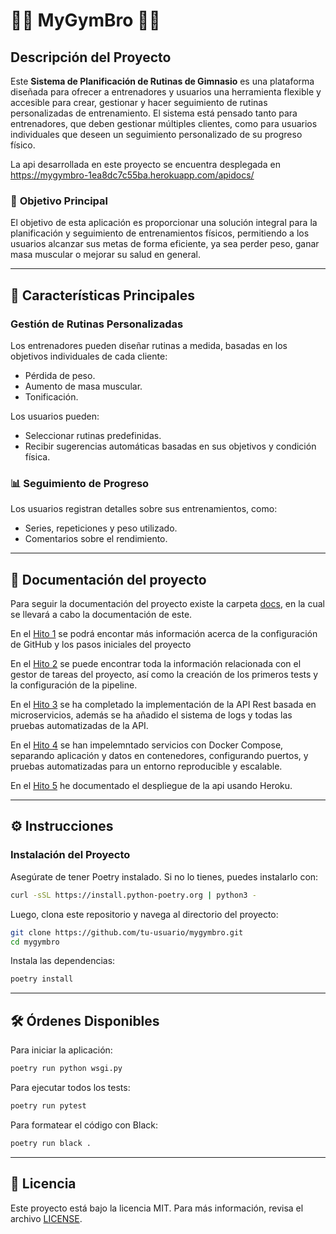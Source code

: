 # 🏋️‍♂️ **MyGymBro** 🏋️‍♂️

## Descripción del Proyecto

Este **Sistema de Planificación de Rutinas de Gimnasio** es una plataforma diseñada para ofrecer a entrenadores y 
usuarios una herramienta flexible y accesible para crear, gestionar y hacer seguimiento de rutinas personalizadas de 
entrenamiento. El sistema está pensado tanto para entrenadores, que deben gestionar múltiples clientes, como para 
usuarios individuales que deseen un seguimiento personalizado de su progreso físico.

La api desarrollada en este proyecto se encuentra desplegada en https://mygymbro-1ea8dc7c55ba.herokuapp.com/apidocs/

### 🎯 **Objetivo Principal**
El objetivo de esta aplicación es proporcionar una solución integral para la planificación y seguimiento de 
entrenamientos físicos, permitiendo a los usuarios alcanzar sus metas de forma eficiente, ya sea perder peso, 
ganar masa muscular o mejorar su salud en general.

---

## 🚀 **Características Principales**

### **Gestión de Rutinas Personalizadas**
Los entrenadores pueden diseñar rutinas a medida, basadas en los objetivos individuales de cada cliente:
- Pérdida de peso.
- Aumento de masa muscular.
- Tonificación.
  
Los usuarios pueden:
- Seleccionar rutinas predefinidas.
- Recibir sugerencias automáticas basadas en sus objetivos y condición física.

### **📊 Seguimiento de Progreso**
Los usuarios registran detalles sobre sus entrenamientos, como:
- Series, repeticiones y peso utilizado.
- Comentarios sobre el rendimiento.

---

## 📂 Documentación del proyecto

Para seguir la documentación del proyecto existe la carpeta [docs](docs), en la cual se llevará a cabo la 
documentación de este.

En el [Hito 1](docs/Hito1.md) se podrá encontar más información acerca de la configuración de GitHub y los 
pasos iniciales del proyecto

En el [Hito 2](docs/Hito2.md)  se puede encontrar toda la información relacionada con el gestor de tareas del proyecto, 
así como la creación de los primeros tests y la configuración de la pipeline.

En el [Hito 3](docs/Hito3.md) se ha completado la implementación de la API Rest basada en microservicios, además se ha
añadido el sistema de logs y todas las pruebas automatizadas de la API.

En el [Hito 4](docs/Hito4.md) se han impelemntado servicios con Docker Compose, separando aplicación y datos en 
contenedores, configurando puertos, y pruebas automatizadas para un entorno reproducible y escalable.

En el [Hito 5](docs/Hito5.md) he documentado el despliegue de la api usando Heroku.

---

## **⚙️ Instrucciones**
### Instalación del Proyecto

Asegúrate de tener Poetry instalado. Si no lo tienes, puedes instalarlo con:

``` bash
curl -sSL https://install.python-poetry.org | python3 -
```
Luego, clona este repositorio y navega al directorio del proyecto:

``` bash
git clone https://github.com/tu-usuario/mygymbro.git
cd mygymbro
```

Instala las dependencias:

``` bash
poetry install
```

---

## 🛠️ Órdenes Disponibles

Para iniciar la aplicación:

``` bash
poetry run python wsgi.py
```

Para ejecutar todos los tests:

``` bash
poetry run pytest
```

Para formatear el código con Black:

``` bash
poetry run black .
```

---

## 📄 **Licencia**
Este proyecto está bajo la licencia MIT. Para más información, revisa el archivo [LICENSE](LICENSE).

